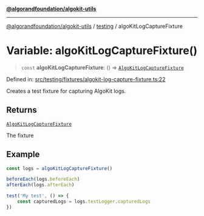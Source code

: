 [**@algorandfoundation/algokit-utils**](../../README.md)

***

[@algorandfoundation/algokit-utils](../../README.md) / [testing](../README.md) / algoKitLogCaptureFixture

# Variable: algoKitLogCaptureFixture()

> `const` **algoKitLogCaptureFixture**: () => [`AlgoKitLogCaptureFixture`](../../types/testing/interfaces/AlgoKitLogCaptureFixture.md)

Defined in: [src/testing/fixtures/algokit-log-capture-fixture.ts:22](https://github.com/algorandfoundation/algokit-utils-ts/blob/main/src/testing/fixtures/algokit-log-capture-fixture.ts#L22)

Creates a test fixture for capturing AlgoKit logs.

## Returns

[`AlgoKitLogCaptureFixture`](../../types/testing/interfaces/AlgoKitLogCaptureFixture.md)

The fixture

## Example

```typescript
const logs = algoKitLogCaptureFixture()

beforeEach(logs.beforeEach)
afterEach(logs.afterEach)

test('My test', () => {
    const capturedLogs = logs.testLogger.capturedLogs
})
```
